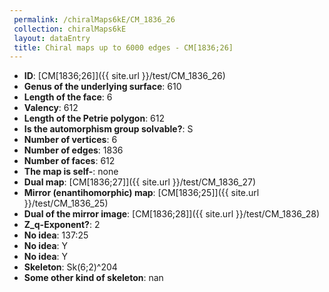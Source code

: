 ```yaml
--- 
 permalink: /chiralMaps6kE/CM_1836_26 
 collection: chiralMaps6kE
 layout: dataEntry
 title: Chiral maps up to 6000 edges - CM[1836;26]
---
```


- **ID**: [CM[1836;26]]({{ site.url }}/test/CM_1836_26)
- **Genus of the underlying surface**: 610
- **Length of the face**: 6
- **Valency**: 612
- **Length of the Petrie polygon**: 612
- **Is the automorphism group solvable?**: S
- **Number of vertices**: 6
- **Number of edges**: 1836
- **Number of faces**: 612
- **The map is self-**: none
- **Dual map**: [CM[1836;27]]({{ site.url }}/test/CM_1836_27)
- **Mirror (enantihomorphic) map**: [CM[1836;25]]({{ site.url }}/test/CM_1836_25)
- **Dual of the mirror image**: [CM[1836;28]]({{ site.url }}/test/CM_1836_28)
- **Z_q-Exponent?**: 2
- **No idea**:  137:25
- **No idea**: Y
- **No idea**: Y
- **Skeleton**: Sk(6;2)^204
- **Some other kind of skeleton**: nan
